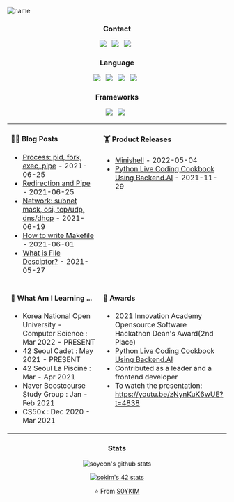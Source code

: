 ![name](https://user-images.githubusercontent.com/72473178/144230603-3793de97-e024-4402-8a7d-1176c6010d54.png)
 

<h3 align="center"><b>Contact</b></h3>
<p align="center">
<a href="42.4.sokim@gmail.com"><img src="https://img.shields.io/badge/Gmail-D14836?style=for-the-badge&logo=gmail&logoColor=white"/></a> &nbsp
<a href="https://www.linkedin.com/in/soyeon-eden-kim/"><img src="https://img.shields.io/badge/LinkedIn-0077B5?style=for-the-badge&logo=linkedin&logoColor=white"/></a> &nbsp
<a href="https://www.instagram.com/soyun._.kim/"><img src="https://img.shields.io/badge/Instagram-E4405F?style=for-the-badge&logo=instagram&logoColor=white"/></a> &nbsp
</p>

<h3 align="center"><b>Language</b></h3>
<p align="center">
<img src="https://img.shields.io/badge/JavaScript-323330?style=for-the-badge&logo=javascript&logoColor=F7DF1E"/> &nbsp
<img src="https://img.shields.io/badge/C-00599C?style=for-the-badge&logo=c&logoColor=white"/> &nbsp
<img src="https://img.shields.io/badge/HTML5-E34F26?style=for-the-badge&logo=html5&logoColor=white"/> &nbsp
<img src="https://img.shields.io/badge/CSS3-1572B6?style=for-the-badge&logo=css3&logoColor=white"/> &nbsp
</p>

<h3 align="center"><b>Frameworks</b></h3>
<p align="center">
<img src="https://img.shields.io/badge/Bootstrap-563D7C?style=for-the-badge&logo=bootstrap&logoColor=white"/> &nbsp
<img src="https://img.shields.io/badge/Postman-FF6C37?style=for-the-badge&logo=Postman&logoColor=white"/> &nbsp
</p>

<table width="800px">
<tr>

<td valign="top" width="50%">

#### 🤹‍♀️ <a> Blog Posts </a>

<!-- blog starts -->
* <a href='https://love-every-moment.tistory.com/53' target='_blank'>Process: pid, fork, exec, pipe</a> - 2021-06-25
* <a href='https://love-every-moment.tistory.com/52' target='_blank'>Redirection and Pipe</a> - 2021-06-25
* <a href='https://love-every-moment.tistory.com/51' target='_blank'>Network: subnet mask, osi, tcp/udp, dns/dhcp</a> - 2021-06-19
* <a href='https://love-every-moment.tistory.com/47' target='_blank'>How to write Makefile</a> - 2021-06-01
* <a href='https://love-every-moment.tistory.com/45' target='_blank'>What is File Desciptor?</a> - 2021-05-27
<!-- blog ends -->

</td>
 
<td valign="top" width="50%">

#### 🏋 <a> Product Releases </a>

<!-- recent_releases starts -->
* <a href='https://github.com/S0YKIM/42-MINISHELL/releases/tag/v1.0.0' target='_blank'>Minishell</a> - 2022-05-04
* <a href='https://github.com/innohack2021/python-hitchhiker/releases/tag/v1.0.0' target='_blank'>Python Live Coding Cookbook Using Backend.AI</a> - 2021-11-29

<!-- recent_releases ends -->

</td>

</tr>

<td valign="top" width="50%">

#### 🌱 <a> What Am I Learning ... </a>

<!-- studying starts-->
* <a> Korea National Open University - Computer Science </a> : Mar 2022 - PRESENT
* <a> 42 Seoul Cadet </a> : May 2021 - PRESENT
* <a> 42 Seoul La Piscine </a> : Mar - Apr 2021
* <a> Naver Boostcourse Study Group </a> : Jan - Feb 2021
* <a> CS50x </a> : Dec 2020 - Mar 2021


<!-- studying ends -->

</td>

<td valign="top" width="50%">

#### 🏅 <a> Awards </a>

<!-- awards start-->
* 2021 Innovation Academy Opensource Software Hackathon Dean's Award(2nd Place)
* <a href='https://github.com/innohack2021/python-hitchhiker' target='_blank'>Python Live Coding Cookbook Using Backend.AI</a>
* Contributed as a leader and a frontend developer
* To watch the presentation: https://youtu.be/zNynKuK6wUE?t=4838

<!-- awards end -->

</td>
</table>

<h3 align="center"><b>Stats</b></h3>
<div align=center>
 
 ![soyeon's github stats](https://github-readme-stats.vercel.app/api?username=S0YKIM&show_icons=true&theme=radical)

 [![sokim's 42 stats](https://badge42.vercel.app/api/v2/cl1sxc9pb003009jgq7f86utb/stats?cursusId=21&coalitionId=88)](https://github.com/JaeSeoKim/badge42)
 
⭐️ From [S0YKIM](https://github.com/S0YKIM)


<!--

🔭 I’m currently studying at ...
</br>

- 42SEOUL CADET: MAY 2021 - PRESENT
- 42SEOUL LA PISCINE: MAR - APR 2021
- NAVER BOOSTCOURSE STUDY GROUP: JAN - FEB 2021
- CS50x: DEC 2020 - MAR 2021

🏅 Awards
- 2021 Innovation Academy Opensource Software Hackathon Dean's Award(2nd Place)
- To learn more about it: [python-hitchhiker](https://github.com/innohack2021/python-hitchhiker)


- 🌱 Learning more about ...
- 🔭 I’m currently working on ...
- 🌱 I’m currently learning ...
- 👯 I’m looking to collaborate on ...
- 🤔 I’m looking for help with ...
- 💬 Ask me about ...
- 📫 How to reach me: ...
- 😄 Pronouns: ...
- ⚡ Fun fact: ...
--> 
